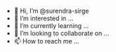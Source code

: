 - 👋 Hi, I’m @surendra-sirge
- 👀 I’m interested in ...
- 🌱 I’m currently learning ...
- 💞️ I’m looking to collaborate on ...
- 📫 How to reach me ...

<!---
surendra-sirge/surendra-sirge is a ✨ special ✨ repository because its `README.md` (this file) appears on your GitHub profile.
You can click the Preview link to take a look at your changes.
--->
